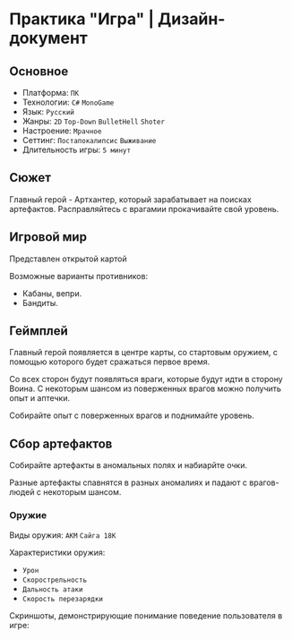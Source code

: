 # Практика "Игра" | Дизайн-документ
## Основное
- Платформа: `ПК`
- Технологии: `C#` `MonoGame`
- Язык: `Русский`
- Жанры: `2D` `Top-Down` `BulletHell` `Shoter`
- Настроение: `Мрачное`
- Сеттинг: `Постапокалипсис` `Выживание`
- Длительность игры: `5 минут`

## Сюжет
Главный герой - Артхантер, который зарабатывает на поисках артефактов. Расправляйтесь с врагамии прокачивайте свой уровень.

## Игровой мир
Представлен открытой картой

Возможные варианты противников:
- Кабаны, вепри.
-  Бандиты.

## Геймплей

Главный герой появляется в центре карты, со стартовым оружием, с помощью которого будет сражаться первое время.

Со всех сторон будут появляться враги, которые будут идти в сторону Воина. С некоторым шансом из поверженных врагов можно получить опыт и аптечки.

Собирайте опыт с поверженных врагов и поднимайте уровень.


## Сбор артефактов

Собирайте артефакты в аномальных полях и набиарйте очки.

Разные артефакты спавнятся в разных аномалиях и падают с врагов-людей с некоторым шансом.

### Оружие
Виды оружия: `АКМ` `Сайга 18К`

Характеристики оружия:
- `Урон`
- `Скорострельность`
- `Дальность атаки`
- `Скорость перезарядки`

Скриншоты, демонстрирующие понимание поведение пользователя в игре:
